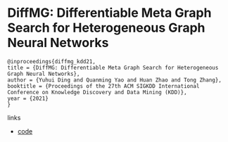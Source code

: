 # DiffMG: Differentiable Meta Graph Search for Heterogeneous Graph Neural Networks

```
@inproceedings{diffmg_kdd21,
title = {DiffMG: Differentiable Meta Graph Search for Heterogeneous Graph Neural Networks},
author = {Yuhui Ding and Quanming Yao and Huan Zhao and Tong Zhang},
booktitle = {Proceedings of the 27th ACM SIGKDD International Conference on Knowledge Discovery and Data Mining (KDD)},
year = {2021}
}
```

links
- [code](https://github.com/AutoML-4Paradigm/DiffMG)
